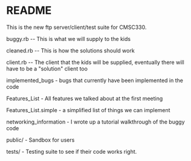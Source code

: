 
# README #

This is the new ftp server/client/test suite for CMSC330. 

buggy.rb -- This is what we will supply to the kids 

cleaned.rb -- This is how the solutions should work

client.rb -- The client that the kids will be supplied, eventually there will have to be a "solution" client 
too

implemented_bugs - bugs that currently have been implemented in the code

Features_List - All features we talked about at the first meeting

Features_List.simple - a simplified list of things we can implement

networking_information - I wrote up a tutorial walkthrough of the buggy code

public/ - Sandbox for users

tests/ - Testing suite to see if their code works right.